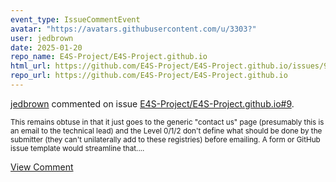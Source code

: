 ```yaml
---
event_type: IssueCommentEvent
avatar: "https://avatars.githubusercontent.com/u/3303?"
user: jedbrown
date: 2025-01-20
repo_name: E4S-Project/E4S-Project.github.io
html_url: https://github.com/E4S-Project/E4S-Project.github.io/issues/9
repo_url: https://github.com/E4S-Project/E4S-Project.github.io
---
```


<a href='https://github.com/jedbrown' target='_blank'>jedbrown</a> commented on issue <a href='https://github.com/E4S-Project/E4S-Project.github.io/issues/9' target='_blank'>E4S-Project/E4S-Project.github.io#9</a>.

<small>This remains obtuse in that it just goes to the generic "contact us" page (presumably this is an email to the technical lead) and the Level 0/1/2 don't define what should be done by the submitter (they can't unilaterally add to these registries) before emailing. A form or GitHub issue template would streamline that....</small>

<a href='https://github.com/E4S-Project/E4S-Project.github.io/issues/9' target='_blank'>View Comment</a>
